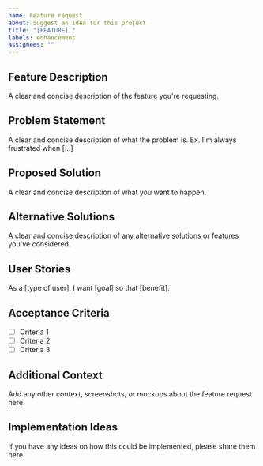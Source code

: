 ```yaml
---
name: Feature request
about: Suggest an idea for this project
title: "[FEATURE] "
labels: enhancement
assignees: ""
---
```


## Feature Description

A clear and concise description of the feature you're requesting.

## Problem Statement

A clear and concise description of what the problem is. Ex. I'm always frustrated when [...]

## Proposed Solution

A clear and concise description of what you want to happen.

## Alternative Solutions

A clear and concise description of any alternative solutions or features you've considered.

## User Stories

As a [type of user], I want [goal] so that [benefit].

## Acceptance Criteria

- [ ] Criteria 1
- [ ] Criteria 2
- [ ] Criteria 3

## Additional Context

Add any other context, screenshots, or mockups about the feature request here.

## Implementation Ideas

If you have any ideas on how this could be implemented, please share them here.
